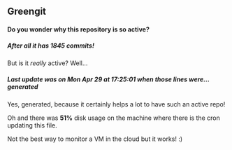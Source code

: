 ## Greengit

#### Do you wonder why this repository is so active?

##### After all it has 1845 commits!

But is it *really* active? Well...

##### Last update was on Mon Apr 29 at 17:25:01 when those lines were... generated

Yes, generated, because it certainly helps a lot to have such an active repo!

Oh and there was **51%** disk usage on the machine
where there is the cron updating this file.

Not the best way to monitor a VM in the cloud but it works! :)

